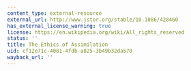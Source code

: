```yaml
---
content_type: external-resource
external_url: http://www.jstor.org/stable/10.1086/428460
has_external_license_warning: true
license: https://en.wikipedia.org/wiki/All_rights_reserved
status: ''
title: The Ethics of Assimilation
uid: cf12e71c-4081-4fdb-a825-3b49b32da570
wayback_url: ''
---
```

